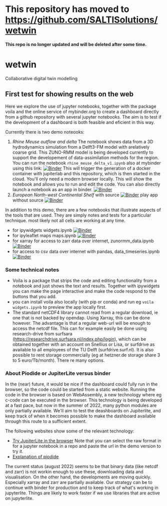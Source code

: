 
# This repository has moved to https://github.com/SALTISolutions/wetwin

__This repo is no longer updated and will be deleted after some time.__


# wetwin
Collaborative digital twin modelling

## First test for showing results on the web

Here we explore the use of jupyter notebooks, together with the package voila and the online service of mybinder.org to create a dashboard directly from a github repository with several jupyter notebooks. The aim is 
to test if the development of a dashboard is both feasible and eficient in this way.

Currently there is two demo noteooks:

1. *Rhine Meuse outflow and delta* The notebook shows data from a 3D hydrodynamics simulation from a Delft3-FM model with arelatively coarse grid. This ZUNO-RMM model is being developed currently to support the developement of data-assimilation methods for the region. You can run the notebook `rhine_meuse_delta_v1.ipynb` also at mybinder using this link: [![Binder](https://mybinder.org/badge_logo.svg)](https://mybinder.org/v2/gh/robot144/wetwin/HEAD?labpath=rhine_meuse_delta_v1.ipynb) This will trigger the generation of a docker container with jupiterlab and this repository, which is then started in the cloud. You'll only need a modern browser locally. This will show the notebook and allows you to run and edit the code.
You can also directly launch a notebook as an app in binder. [![Binder](https://mybinder.org/badge_logo.svg)](https://mybinder.org/v2/gh/robot144/wetwin/HEAD?urlpath=voila%2Frender%2Frhine_meuse_delta_v1.ipynb)
2. *European North-west Continental Shelf* with source [![Binder](https://mybinder.org/badge_logo.svg)](https://mybinder.org/v2/gh/robot144/wetwin/HEAD?labpath=dcsm_v1.ipynb) play app without source [![Binder](https://mybinder.org/badge_logo.svg)](https://mybinder.org/v2/gh/robot144/wetwin/HEAD?urlpath=voila%2Frender%2Fdcsm_v1.ipynb)

In addition to this demo, there are a few notebooks that illustrate aspects of the tools that are used. They are simply notes and tests for a particular technique. most likely not all cells are working at any time.

- for ipywidgets widgets.ipynb [![Binder](https://mybinder.org/badge_logo.svg)](https://mybinder.org/v2/gh/robot144/wetwin/HEAD?labpath=widgets.ipynb)
- for ipyleaflet maps maps.ipynb [![Binder](https://mybinder.org/badge_logo.svg)](https://mybinder.org/v2/gh/robot144/wetwin/HEAD?labpath=maps.ipynb)
- for xarray for access to zarr data over internet, zunormm_data.ipynb [![Binder](https://mybinder.org/badge_logo.svg)](https://mybinder.org/v2/gh/robot144/wetwin/HEAD?labpath=zunormm_data.ipynb)
- for access to csv data over internet with pandas, data_timeseries.ipynb [![Binder](https://mybinder.org/badge_logo.svg)](https://mybinder.org/v2/gh/robot144/wetwin/HEAD?labpath=data_timeseries.ipynb)


### Some technical notes

- Voila is a package that strips the code and editing functionality from a notebook and just shows the text and results. Together with ipywidgets you can make the page interactive and make the code respond to the buttons that you add.
- you can install voila also locally (with pip or conda) and run eg `voila widgets.ipynb` to preview the app locally first.
- The standard netCDF4 library cannot read from a regular download, ie one that is not backed by opendap. Using Xarray, this can be done however. The advantage is that a regular web-url will be enough to access the netcdf file. This can for example easily be done using research-drive from surfsara (https://researchdrive.surfsara.nl/index.php/login), which can be obtained together with an account on Snellius or Lisa, or surfdrive as available to all employees of the TU Delft (surfdrive.surf.nl). It is also possible to rent storage commercially (eg at hetzner.de storage share 3 to 5 euro/Tb/month). There re many options.

### About Piodide or JupiterLite versus binder

In the (near) future, it would be nice if the dashboard could fully run in the browser, so the code could be started from a static website. Running the code in the browser is based on WebAssembly, a new technology where eg c-code can be executed in the browser. This technology is being developed at a fast pace, but now in the summer of 2022, many python modules are only partially available. We'll aim to test the deashboards on Jupiterlite, and keep track of when it becomes possible to make the dashboard available through this route to a sufficient extent. 

The following websites show some of the relevant technology:
- [Try JupiterLite in the browser](https://jupyterlite.github.io/demo) Note that you can select the raw format in for a jupyter notebook in a repo and paste the url in the demo version to try it.
- [Explanation of piodide](https://github.com/pyodide/pyodide)

The current status (august 2022) seems to be that binary data (like netcdf and zarr) is not workin enough to use these, downloading data and visualisation. On the other hand, the developments are moving quickly. Especially xarray and zarr are partially available.
Our strategy can be to continue with binder for production and to keep track of what's working in jupyterlite. Things are likely to work faster if we use libraries that are active on jupyterlite.

